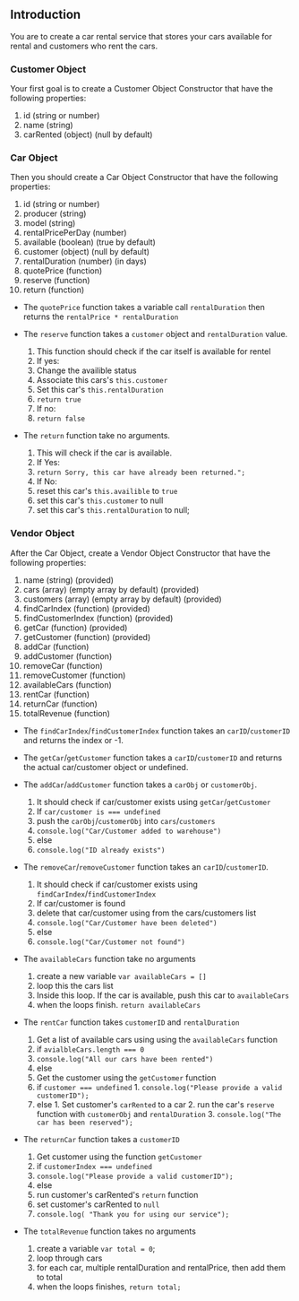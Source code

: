 ## Introduction

You are to create a car rental service that stores your cars available for rental and customers who rent the cars.

### Customer Object
Your first goal is to create a Customer Object Constructor that have the following properties:

  1. id (string or number)
  2. name (string)
  3. carRented (object) (null by default)

### Car Object
Then you should create a Car Object Constructor that have the following properties:

  1. id (string or number)
  2. producer (string)
  3. model (string)
  4. rentalPricePerDay (number)
  5. available (boolean) (true by default)
  6. customer (object) (null by default)
  7. rentalDuration (number) (in days)
  8. quotePrice (function)
  9. reserve (function)
  10. return (function)

- The `quotePrice` function takes a variable call `rentalDuration` then returns the `rentalPrice * rentalDuration`

- The `reserve` function takes a `customer` object and `rentalDuration` value.

  1. This function should check if the car itself is available for rentel
  2. If yes:
    1. Change the availible status
    2. Associate this cars's `this.customer`
    3. Set this car's `this.rentalDuration`
    4. `return true`
  3. If no:
    1. `return false`

- The `return` function take no arguments.

  1. This will check if the car is available.
  2. If Yes:
    1. `return Sorry, this car have already been returned.";`
  3. If No:
    1. reset this car's `this.availible` to `true`
    2. set this car's `this.customer` to null
    3. set this car's `this.rentalDuration` to null;

### Vendor Object
After the Car Object, create a Vendor Object Constructor that have the following properties:

  1. name (string) (provided)
  2. cars (array) (empty array by default) (provided)
  3. customers (array) (empty array by default) (provided)
  4. findCarIndex (function) (provided)
  5. findCustomerIndex (function) (provided)
  6. getCar (function) (provided)
  7. getCustomer (function) (provided)
  8. addCar (function)
  9. addCustomer (function)
  10. removeCar (function)
  11. removeCustomer (function)
  12. availableCars (function)
  13. rentCar (function)
  14. returnCar (function)
  15. totalRevenue (function)

- The `findCarIndex`/`findCustomerIndex` function takes an `carID`/`customerID` and returns the index or -1.

- The `getCar`/`getCustomer` function takes a `carID`/`customerID` and returns the actual car/customer object or undefined.

- The `addCar`/`addCustomer` function takes a `carObj` or `customerObj`.
  1. It should check if car/customer exists using `getCar`/`getCustomer`
  2. If `car/customer is === undefined`
    1. push the `carObj`/`customerObj` into `cars`/`customers`
    1. `console.log("Car/Customer added to warehouse")`
  3. else
    1. `console.log("ID already exists")`

- The `removeCar`/`removeCustomer` function takes an `carID`/`customerID`.
  1. It should check if car/customer exists using `findCarIndex`/`findCustomerIndex`
  2. If car/customer is found
    1. delete that car/customer using from the cars/customers list
    2. `console.log("Car/Customer have been deleted")`
  3. else
    1. `console.log("Car/Customer not found")`

- The `availableCars` function take no arguments
  1. create a new variable `var availableCars = []`
  2. loop this the cars list
    1. Inside this loop. If the car is available, push this car to `availableCars`
  3. when the loops finish. `return availableCars`

- The `rentCar` function takes `customerID` and `rentalDuration`
  1. Get a list of available cars using using the `availableCars` function
  2. if `avialbleCars.length === 0`
    1. `console.log("All our cars have been rented")`
  3. else
    1. Get the customer using the `getCustomer` function
    2. if `customer === undefined`
      1. `console.log("Please provide a valid customerID");`
    3. else
      1. Set customer's `carRented` to a car
      2. run the car's `reserve` function with `customerObj` and `rentalDuration`
      3. `console.log("The car has been reserved");`

- The `returnCar` function takes a `customerID`
  1. Get customer using the function `getCustomer`
  2. if `customerIndex === undefined`
    1. `console.log("Please provide a valid customerID");`
  3. else
    1. run customer's carRented's `return` function
    2. set customer's carRented to `null`
    3. `console.log( "Thank you for using our service");`

- The `totalRevenue` function takes no arguments
  1. create a variable `var total = 0`;
  2. loop through cars
    1. for each car, multiple rentalDuration and rentalPrice, then add them to total
  3. when the loops finishes, `return total;`
